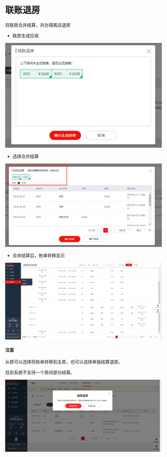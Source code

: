 # 联账退房

将联房合并结算，并办理离店退房

* 联房生成应收

![](../../../.gitbook/assets/image%20%2847%29.png)

* 选择合并结算

![](../../../.gitbook/assets/image%20%28357%29.png)

* 合并结算后，账单转移显示

![](../../../.gitbook/assets/image%20%2815%29.png)

#### 注意

从房可以选择将账单转移到主房，也可以选择单独结算退房。

目前系统不支持一个房间部分结算。

![](../../../.gitbook/assets/image%20%2862%29.png)



